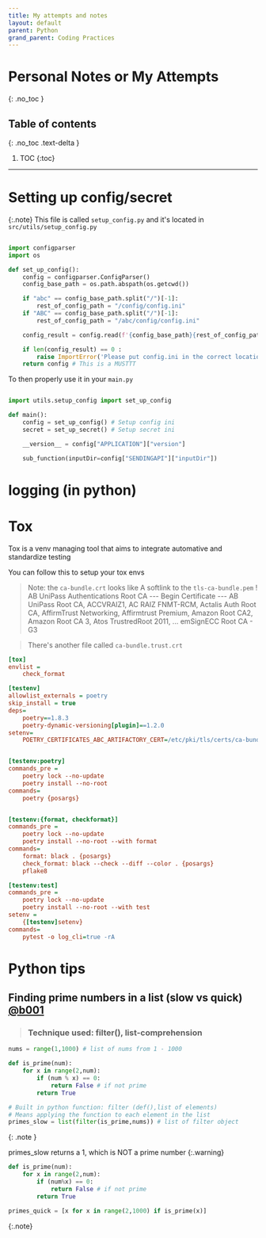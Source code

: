 ```yaml
---
title: My attempts and notes
layout: default
parent: Python 
grand_parent: Coding Practices
---
```

# Personal Notes or My Attempts
{: .no_toc }

## Table of contents
{: .no_toc .text-delta }

1. TOC
{:toc}

---
# Setting up config/secret

{:.note}
This file is called `setup_config.py` and it's located in `src/utils/setup_config.py`

```python

import configparser
import os

def set_up_config():
    config = configparser.ConfigParser()
    config_base_path = os.path.abspath(os.getcwd())

    if "abc" == config_base_path.split("/")[-1]:
        rest_of_config_path = "/config/config.ini"
    if "ABC" == config_base_path.split("/")[-1]:
        rest_of_config_path = "/abc/config/config.ini"

    config_result = config.read(f'{config_base_path}{rest_of_config_path}')

    if len(config_result) == 0 :
        raise ImportError('Please put config.ini in the correct location!!')
    return config # This is a MUSTTT

```

To then properly use it in your `main.py`

```python

import utils.setup_config import set_up_config

def main():
    config = set_up_config() # Setup config ini
    secret = set_up_secret() # Setup secret ini

    __version__ = config["APPLICATION"]["version"]

    sub_function(inputDir=config["SENDINGAPI"]["inputDir"])

```

# logging (in python)



# Tox 

Tox is a venv managing tool that aims to integrate automative and standardize testing  

You can follow this to setup your tox envs

> Note: the `ca-bundle.crt` looks like
> A softlink to the `tls-ca-bundle.pem` !
> AB UniPass Authentications Root CA
> --- Begin Certificate ---
> AB UniPass Root CA, ACCVRAIZ1, AC RAIZ FNMT-RCM, Actalis Auth Root CA, AffirmTrust Networking, Affirmtrust Premium, Amazon Root CA2, Amazon Root CA 3, Atos TrustredRoot 2011, ... emSignECC Root CA - G3

> There's another file called `ca-bundle.trust.crt`

```ini
[tox]
envlist =
    check_format

[testenv]
allowlist_externals = poetry
skip_install = true
deps=
    poetry==1.8.3
    poetry-dynamic-versioning[plugin]==1.2.0
setenv=
    POETRY_CERTIFICATES_ABC_ARTIFACTORY_CERT=/etc/pki/tls/certs/ca-bundle.crt


[testenv:poetry]
commands_pre =
    poetry lock --no-update
    poetry install --no-root
commands=
    poetry {posargs}


[testenv:{format, checkformat}]
commands_pre =
    poetry lock --no-update
    poetry install --no-root --with format
commands=
    format: black . {posargs}
    check_format: black --check --diff --color . {posargs}
    pflake8

[testenv:test]
commands_pre =
    poetry lock --no-update
    poetry install --no-root --with test
setenv =
    {[testenv]setenv}
commands=
    pytest -o log_cli=true -rA


```

# Python tips 

## Finding prime numbers in a list (slow vs quick) [@b001](https://www.youtube.com/shorts/g9fIWtSexLs)
> ### Technique used: filter(), list-comprehension

```python
nums = range(1,1000) # list of nums from 1 - 1000

def is_prime(num):
    for x in range(2,num):
        if (num % x) == 0:
            return False # if not prime
        return True

# Built in python function: filter (def(),list of elements) 
# Means applying the function to each element in the list 
primes_slow = list(filter(is_prime,nums)) # list of filter object 
```
{: .note }

primes_slow returns a 1, which is NOT a prime number
{:.warning}

```python
def is_prime(num):
    for x in range(2,num):
        if (num%x) == 0:
            return False # if not prime
        return True

primes_quick = [x for x in range(2,1000) if is_prime(x)]
```
{:.note}